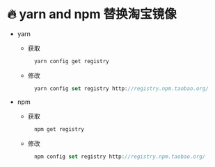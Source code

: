 # 🔥 yarn and npm 替换淘宝镜像
  - yarn
    - 获取
      ```zsh
        yarn config get registry
      ```
    - 修改
      ```js
        yarn config set registry http://registry.npm.taobao.org/
      ```

  - npm 
    - 获取
      ```zsh
        npm get registry 
      ```
    - 修改
      ```js
        npm config set registry http://registry.npm.taobao.org/
      ```
      